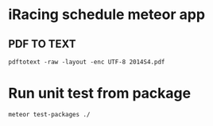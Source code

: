 # iRacing schedule meteor app

## PDF TO TEXT

    pdftotext -raw -layout -enc UTF-8 2014S4.pdf

# Run unit test from package

    meteor test-packages ./
